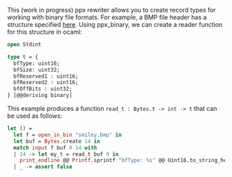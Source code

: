This (work in progress) ppx rewriter allows you to create record types for
working with binary file formats. For example, a BMP file header has a structure
specified
[here](https://msdn.microsoft.com/en-us/library/windows/desktop/dd183374(v=vs.85).aspx).
Using ppx_binary, we can create a reader function for this structure in ocaml:

```ocaml
open Stdint

type t = {
  bfType: uint16;
  bfSize: uint32;
  bfReserved1 : uint16;
  bfReserved2 : uint16;
  bfOffBits : uint32;
} [@@deriving binary]
```

This example produces a function `read_t : Bytes.t -> int -> t` that can be used
as follows:

```ocaml
let () =
  let f = open_in_bin "smiley.bmp" in
  let buf = Bytes.create 14 in
  match input f buf 0 14 with
  | 14 -> let my_t = read_t buf 0 in
    print_endline @@ Printf.sprintf "bfType: %s" @@ Uint16.to_string_hex my_t.bfType
  | _ -> assert false
```
